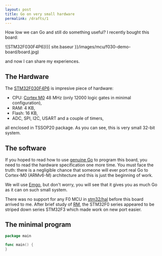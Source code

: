 ```yaml
---
layout: post
title: Go on very small hardware
permalink: /drafts/1
---
```


How low we can Go and still do something useful? I recently bought this board:

![STM32F030F4P6]({{ site.baseur }}/images/mcu/f030-demo-board/board.jpg)

and now I can share my experiences.

## The Hardware

The [STM32F030F4P6](http://www.st.com/content/st_com/en/products/microcontrollers/stm32-32-bit-arm-cortex-mcus/stm32-mainstream-mcus/stm32f0-series/stm32f0x0-value-line/stm32f030f4.html) is impresive piece of hardware:

* CPU: [Cortex M0](https://en.wikipedia.org/wiki/ARM_Cortex-M#Cortex-M0) 48 MHz (only 12000 logic gates in minimal configuration),
* RAM: 4 KB,
* Flash: 16 KB,
* ADC, SPI, I2C, USART and a couple of timers,

all enclosed in TSSOP20 package. As you can see, this is very small 32-bit system.

## The software

If you hoped to read how to use [genuine Go](https://golang.org/) to program this board, you need to read the hardware specification one more time. You must face the truth: there is a negligible chance that someone will ever port real Go to Cortex-M0 (ARMv6-M) architecture and this is just the beginning of work.

We will use [Emgo](https://github.com/ziutek/emgo), but don't worry, you will see that it gives you as much Go as it can on such small system.

There was no support for any F0 MCU in [stm32/hal](https://github.com/ziutek/emgo/tree/master/egpath/src/stm32/hal) before this board arrived to me. After brief study of [RM](http://www.st.com/resource/en/reference_manual/dm00091010.pdf), the STM32F0 series appeared to be striped down series STM32F3 which made work on new port easier.

## The minimal program

```Go
package main

func main() {
}
```